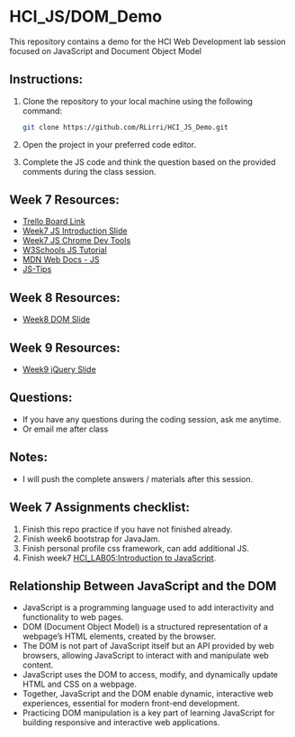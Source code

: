 # HCI_JS/DOM_Demo

This repository contains a demo for the HCI Web Development lab session focused on JavaScript and Document Object Model

## Instructions:

1. Clone the repository to your local machine using the following command:

   ```bash
   git clone https://github.com/RLirri/HCI_JS_Demo.git
   ```

2. Open the project in your preferred code editor.

3. Complete the JS code and think the question based on the provided comments during the class session.

## Week 7 Resources:

- [Trello Board Link](https://trello.com/b/tpmo9av1/hcilabwebdevelopment)
- [Week7 JS Introduction Slide](https://docs.google.com/presentation/d/1MEckhEWg_8T2uEhgwSJeW2siZPKWPAEsIJoKd-OBWPQ/edit?usp=sharing)
- [Week7 JS Chrome Dev Tools](https://docs.google.com/presentation/d/1_L2M3cop3RaPeNo9KH08Y2AL5Rr0dLm6zdy8ZT5GUo0/edit?usp=sharing)
- [W3Schools JS Tutorial](https://www.w3schools.com/js/default.asp)
- [MDN Web Docs - JS](https://developer.mozilla.org/en-US/docs/Web/JavaScript)
- [JS-Tips](https://www.jstips.co/)

## Week 8 Resources:

- [Week8 DOM Slide](https://docs.google.com/presentation/d/18n1rayP_9jBu4jvv2Ch2U4II31CcLGJhRBwdpRbs-fo/edit?usp=sharing)

## Week 9 Resources:

- [Week9 jQuery Slide](https://docs.google.com/presentation/d/1_eRKS1Ca__is8j1nfySi6FOl2tXg61LFyNhUukE8g_c/edit?usp=sharing)

## Questions:

- If you have any questions during the coding session, ask me anytime.
- Or email me after class

## Notes:

- I will push the complete answers / materials after this session.

## Week 7 Assignments checklist:

1. Finish this repo practice if you have not finished already.
2. Finish week6 bootstrap for JavaJam.
3. Finish personal profile css framework, can add additional JS.
4. Finish week7 [HCI_LAB05:Introduction to JavaScript](https://drive.google.com/file/d/1IV9euvAF5JV8x3cN5QDDLPTJQIabRbgI/view?usp=sharing).

## Relationship Between JavaScript and the DOM

- JavaScript is a programming language used to add interactivity and functionality to web pages.
- DOM (Document Object Model) is a structured representation of a webpage’s HTML elements, created by the browser.
- The DOM is not part of JavaScript itself but an API provided by web browsers, allowing JavaScript to interact with and manipulate web content.
- JavaScript uses the DOM to access, modify, and dynamically update HTML and CSS on a webpage.
- Together, JavaScript and the DOM enable dynamic, interactive web experiences, essential for modern front-end development.
- Practicing DOM manipulation is a key part of learning JavaScript for building responsive and interactive web applications.
